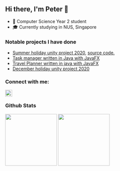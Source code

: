 ## Hi there, I'm Peter 👋

- 🏫 Computer Science Year 2 student
- ‍🎓 Currently studying in NUS, Singapore

### Notable projects I have done
- [Summer holiday unity project 2020](https://connect.unity.com/mg/other/the-last-stand-1 "The Last Stand"), [source code.](https://github.com/peter-yeh/The-Last-Stand "View on GitHub")
- [Task manager written in Java with JavaFX](https://peter-yeh.github.io/ip/ "User guide")
- [Travel Planner written in java with JavaFX](https://ay2021s1-cs2103t-t09-3.github.io/tp/ "TrackPad")
- [December holiday unity project 2020](https://llhy.itch.io/iwonbyablob "I won by a blob!")

<!-- -[Base converter -- app that converts between different bases with high precision](https://play.google.com/store/apps/details?id=com.peteryeh.allbaseconverter) "View on Play store" -->

### Connect with me:
[<img align="left" alt="LinkedIn | LinkedIn" width="22px" src="https://cdn.jsdelivr.net/npm/simple-icons@v3/icons/linkedin.svg" />][linkedin]
<br/>

### Github Stats

<a href="https://github.com/anuraghazra/convoychat">
  <img align="center" height="165" src="https://github-readme-stats.vercel.app/api/top-langs/?username=peter-yeh&card_width=250 &show_icons=true &show_owner=true &count_private=true &include_all_commits=true &layout=compact" /></a>

<a href="https://github.com/anuraghazra/github-readme-stats">
  <img align="center" height="165" src="https://github-readme-stats.vercel.app/api?username=peter-yeh&card_width=250 &show_icons=true &show_owner=true &count_private=true &include_all_commits=true" /></a>


[stackoverflow]: https://stackoverflow.com/users/11105288/peter
[linkedin]: https://www.linkedin.com/in/YehYuChun

<!-- Others

I am a passionate software developer who wants to build efficient web applications to help digitalise mundane workflows.

-->
